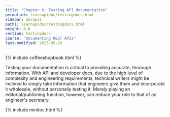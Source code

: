 ```yaml
---
title: "Chapter 6: Testing API documentation"
permalink: learnapidoc/testingdocs.html
sidebar: docapis
path1: learnapidoc/testingdocs.html
weight: 6.0
section: testingdocs
course: "Documenting REST APIs"
last-modified: 2023-05-28
---
```


{% include coffeeshopbook.html %}

Testing your documentation is critical to providing accurate, thorough information. With API and developer docs, due to the high level of complexity and engineering requirements, technical writers might be inclined to simply take information that engineers give them and incorporate it wholesale, without personally testing it. Merely playing an editorial/publishing function, however, can reduce your role to that of an engineer's secretary.

{% include minitoc.html %}